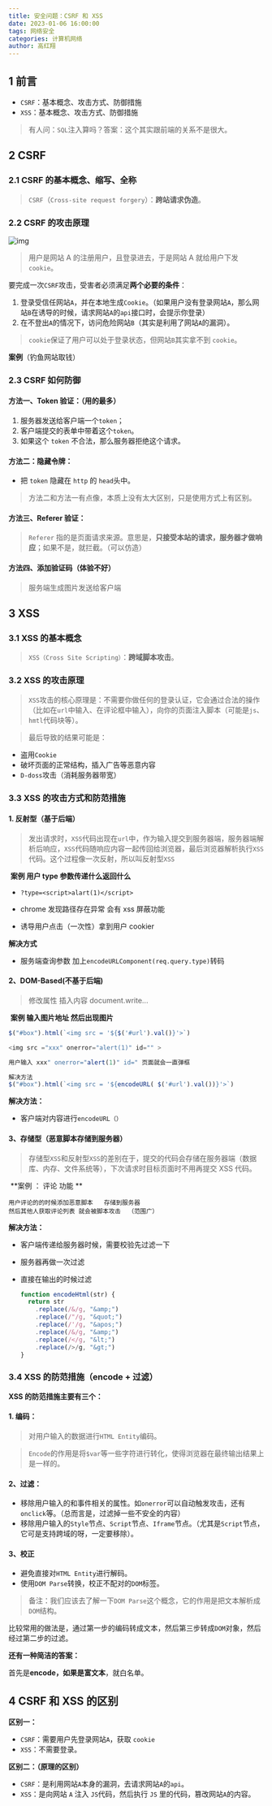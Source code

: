 ```yaml
---
title: 安全问题：CSRF 和 XSS
date: 2023-01-06 16:00:00
tags: 网络安全
categories: 计算机网络
author: 高红翔
---
```


## 1 前言

- `CSRF`：基本概念、攻击方式、防御措施
- `XSS`：基本概念、攻击方式、防御措施

> 有人问：`SQL`注入算吗？答案：这个其实跟前端的关系不是很大。

## 2 CSRF

### 2.1 CSRF 的基本概念、缩写、全称

> `CSRF`（`Cross-site request forgery`）：**跨站请求伪造**。

### 2.2 CSRF 的攻击原理

![img](https://s.poetries.work/gitee/2020/07/17.png)

> 用户是网站 A 的注册用户，且登录进去，于是网站 A 就给用户下发`cookie`。

要完成一次`CSRF`攻击，受害者必须满足**两个必要的条件**：

1. 登录受信任网站`A`，并在本地生成`Cookie`。（如果用户没有登录网站`A`，那么网站`B`在诱导的时候，请求网站`A`的`api`接口时，会提示你登录）
2. 在不登出`A`的情况下，访问危险网站`B`（其实是利用了网站`A`的漏洞）。

> `cookie`保证了用户可以处于登录状态，但网站`B`其实拿不到 `cookie`。

**案例**（钓鱼网站取钱）

### 2.3 CSRF 如何防御

#### **方法一、Token 验证：**（用的最多）

1. 服务器发送给客户端一个`token`；
2. 客户端提交的表单中带着这个`token`。
3. 如果这个 `token` 不合法，那么服务器拒绝这个请求。

#### **方法二：隐藏令牌：**

- 把 `token` 隐藏在 `http` 的 `head`头中。

> 方法二和方法一有点像，本质上没有太大区别，只是使用方式上有区别。

#### **方法三、Referer 验证：**

> `Referer` 指的是页面请求来源。意思是，**只接受本站的请求，服务器才做响应**；如果不是，就拦截。（可以仿造）

#### **方法四、添加验证码（体验不好）**

> 服务端生成图片发送给客户端

## 3 XSS

### 3.1 XSS 的基本概念

> `XSS（Cross Site Scripting）`：**跨域脚本攻击**。

### 3.2 XSS 的攻击原理

> `XSS`攻击的核心原理是：不需要你做任何的登录认证，它会通过合法的操作（比如在`url`中输入、在评论框中输入），向你的页面注入脚本（可能是`js`、`hmtl`代码块等）。

> 最后导致的结果可能是：

- 盗用`Cookie`
- 破坏页面的正常结构，插入广告等恶意内容
- `D-doss`攻击（消耗服务器带宽）

### 3.3 XSS 的攻击方式和防范措施

#### 1. 反射型（基于后端）

> 发出请求时，`XSS`代码出现在`url`中，作为输入提交到服务器端，服务器端解析后响应，`XSS`代码随响应内容一起传回给浏览器，最后浏览器解析执行`XSS`代码。这个过程像一次反射，所以叫反射型`XSS`

​ **案例 用户 type 参数传递什么返回什么**

- `?type=<script>alart(1)</script>`

- chrome 发现路径存在异常 会有 xss 屏蔽功能
- 诱导用户点击（一次性）拿到用户 cookier

**解决方式**

- 服务端查询参数 加上`encodeURLComponent(req.query.type)`转码

#### 2、DOM-Based(不基于后端)

> 修改属性 插入内容 document.write...

​ **案例 输入图片地址 然后出现图片**

```js
$("#box").html(`<img src = '${$('#url').val()}'>`)

<img src ="xxx" onerror="alert(1)" id="" >

用户输入 xxx" onerror="alert(1)" id=" 页面就会一直弹框

解决方法
$("#box").html(`<img src = '${encodeURL( $('#url').val())}'>`)
```

**解决方法：**

- 客户端对内容进行`encodeURL（）`

#### 3、存储型（恶意脚本存储到服务器）

> 存储型`XSS`和反射型`XSS`的差别在于，提交的代码会存储在服务器端（数据库、内存、文件系统等），下次请求时目标页面时不用再提交 XSS 代码。

​ **案例 ： 评论 功能 **

```
用户评论的的时候添加恶意脚本   存储到服务器
然后其他人获取评论列表 就会被脚本攻击  （范围广）
```

**解决方法：**

- 客户端传递给服务器时候，需要校验先过滤一下

- 服务器再做一次过滤

- 直接在输出的时候过滤

  ```js
  function encodeHtml(str) {
    return str
      .replace(/&/g, "&amp;")
      .replace(/"/g, "&quot;")
      .replace(/'/g, "&apos;")
      .replace(/&/g, "&amp;")
      .replace(/</g, "&lt;")
      .replace(/>/g, "&gt;")
  }
  ```

### 3.4 XSS 的防范措施（encode + 过滤）

**XSS 的防范措施主要有三个：**

#### **1. 编码**：

> 对用户输入的数据进行`HTML Entity`编码。

> `Encode`的作用是将`$var`等一些字符进行转化，使得浏览器在最终输出结果上是一样的。

#### **2、过滤：**

- 移除用户输入的和事件相关的属性。如`onerror`可以自动触发攻击，还有`onclick`等。（总而言是，过滤掉一些不安全的内容）
- 移除用户输入的`Style`节点、`Script`节点、`Iframe`节点。（尤其是`Script`节点，它可是支持跨域的呀，一定要移除）。

#### **3、校正**

- 避免直接对`HTML Entity`进行解码。
- 使用`DOM Parse`转换，校正不配对的`DOM`标签。

> 备注：我们应该去了解一下`DOM Parse`这个概念，它的作用是把文本解析成`DOM`结构。

比较常用的做法是，通过第一步的编码转成文本，然后第三步转成`DOM`对象，然后经过第二步的过滤。

**还有一种简洁的答案：**

首先是**encode，如果是富文本**，就白名单。

## 4 CSRF 和 XSS 的区别

**区别一：**

- `CSRF`：需要用户先登录网站`A`，获取 `cookie`
- `XSS`：不需要登录。

**区别二：（原理的区别）**

- `CSRF`：是利用网站`A`本身的漏洞，去请求网站`A`的`api`。
- `XSS`：是向网站 `A` 注入 `JS`代码，然后执行 `JS` 里的代码，篡改网站`A`的内容。
